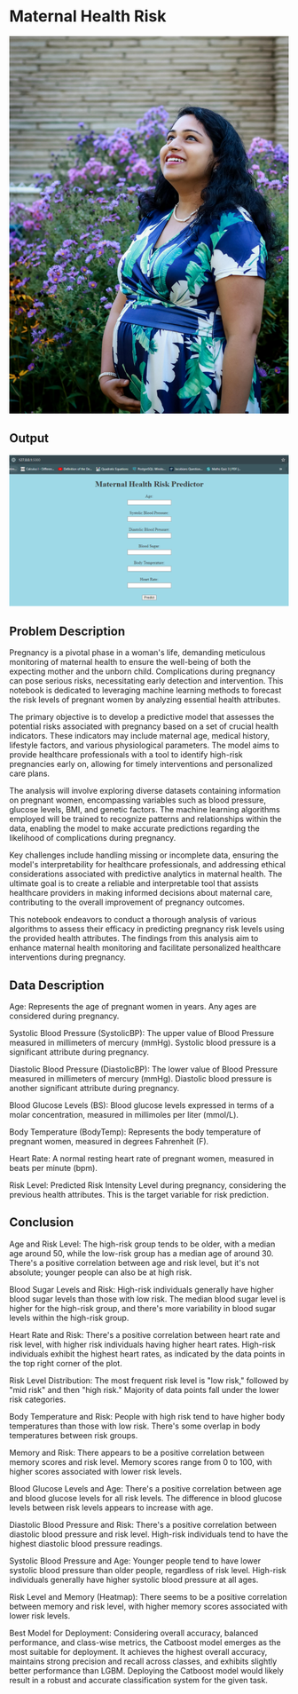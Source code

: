 # Maternal Health Risk

![Alt text](https://raw.githubusercontent.com/raviatkumar/Maternal-Health-Risk/main/Image/Meternal.jpg)

## Output
![Alt text](https://raw.githubusercontent.com/raviatkumar/Maternal-Health-Risk/main/Output/maternal.PNG)

## Problem Description

Pregnancy is a pivotal phase in a woman's life, demanding meticulous monitoring of maternal health to ensure the well-being of both the expecting mother and the unborn child. Complications during pregnancy can pose serious risks, necessitating early detection and intervention. This notebook is dedicated to leveraging machine learning methods to forecast the risk levels of pregnant women by analyzing essential health attributes.

The primary objective is to develop a predictive model that assesses the potential risks associated with pregnancy based on a set of crucial health indicators. These indicators may include maternal age, medical history, lifestyle factors, and various physiological parameters. The model aims to provide healthcare professionals with a tool to identify high-risk pregnancies early on, allowing for timely interventions and personalized care plans.

The analysis will involve exploring diverse datasets containing information on pregnant women, encompassing variables such as blood pressure, glucose levels, BMI, and genetic factors. The machine learning algorithms employed will be trained to recognize patterns and relationships within the data, enabling the model to make accurate predictions regarding the likelihood of complications during pregnancy.

Key challenges include handling missing or incomplete data, ensuring the model's interpretability for healthcare professionals, and addressing ethical considerations associated with predictive analytics in maternal health. The ultimate goal is to create a reliable and interpretable tool that assists healthcare providers in making informed decisions about maternal care, contributing to the overall improvement of pregnancy outcomes.

This notebook endeavors to conduct a thorough analysis of various algorithms to assess their efficacy in predicting pregnancy risk levels using the provided health attributes. The findings from this analysis aim to enhance maternal health monitoring and facilitate personalized healthcare interventions during pregnancy.

## Data Description

Age: Represents the age of pregnant women in years. Any ages are considered during pregnancy.

Systolic Blood Pressure (SystolicBP): The upper value of Blood Pressure measured in millimeters of mercury (mmHg). Systolic blood pressure is a significant attribute during pregnancy.

Diastolic Blood Pressure (DiastolicBP): The lower value of Blood Pressure measured in millimeters of mercury (mmHg). Diastolic blood pressure is another significant attribute during pregnancy.

Blood Glucose Levels (BS): Blood glucose levels expressed in terms of a molar concentration, measured in millimoles per liter (mmol/L).

Body Temperature (BodyTemp): Represents the body temperature of pregnant women, measured in degrees Fahrenheit (F).

Heart Rate: A normal resting heart rate of pregnant women, measured in beats per minute (bpm).

Risk Level: Predicted Risk Intensity Level during pregnancy, considering the previous health attributes. This is the target variable for risk prediction.

## Conclusion

Age and Risk Level:
The high-risk group tends to be older, with a median age around 50, while the low-risk group has a median age of around 30.
There's a positive correlation between age and risk level, but it's not absolute; younger people can also be at high risk.

Blood Sugar Levels and Risk:
High-risk individuals generally have higher blood sugar levels than those with low risk.
The median blood sugar level is higher for the high-risk group, and there's more variability in blood sugar levels within the high-risk group.

Heart Rate and Risk:
There's a positive correlation between heart rate and risk level, with higher risk individuals having higher heart rates.
High-risk individuals exhibit the highest heart rates, as indicated by the data points in the top right corner of the plot.

Risk Level Distribution:
The most frequent risk level is "low risk," followed by "mid risk" and then "high risk."
Majority of data points fall under the lower risk categories.

Body Temperature and Risk:
People with high risk tend to have higher body temperatures than those with low risk.
There's some overlap in body temperatures between risk groups.

Memory and Risk:
There appears to be a positive correlation between memory scores and risk level.
Memory scores range from 0 to 100, with higher scores associated with lower risk levels.

Blood Glucose Levels and Age:
There's a positive correlation between age and blood glucose levels for all risk levels.
The difference in blood glucose levels between risk levels appears to increase with age.

Diastolic Blood Pressure and Risk:
There's a positive correlation between diastolic blood pressure and risk level.
High-risk individuals tend to have the highest diastolic blood pressure readings.

Systolic Blood Pressure and Age:
Younger people tend to have lower systolic blood pressure than older people, regardless of risk level.
High-risk individuals generally have higher systolic blood pressure at all ages.

Risk Level and Memory (Heatmap):
There seems to be a positive correlation between memory and risk level, with higher memory scores associated with lower risk levels.

Best Model for Deployment:
Considering overall accuracy, balanced performance, and class-wise metrics, the Catboost model emerges as the most suitable for deployment. It achieves the highest overall accuracy, maintains strong precision and recall across classes, and exhibits slightly better performance than LGBM. Deploying the Catboost model would likely result in a robust and accurate classification system for the given task.

